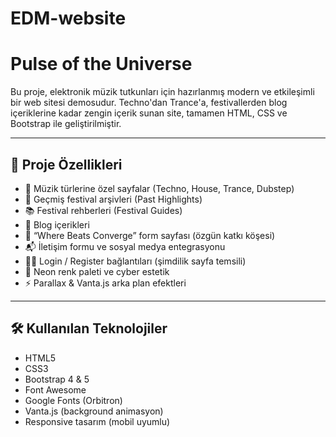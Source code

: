 # EDM-website

# Pulse of the Universe

Bu proje, elektronik müzik tutkunları için hazırlanmış modern ve etkileşimli bir web sitesi demosudur. Techno'dan Trance'a, festivallerden blog içeriklerine kadar zengin içerik sunan site, tamamen HTML, CSS ve Bootstrap ile geliştirilmiştir.

---

## 🚀 Proje Özellikleri

- 🎵 Müzik türlerine özel sayfalar (Techno, House, Trance, Dubstep)
- 📸 Geçmiş festival arşivleri (Past Highlights)
- 📚 Festival rehberleri (Festival Guides)
- 📝 Blog içerikleri
- 🧠 “Where Beats Converge” form sayfası (özgün katkı köşesi)
- 📬 İletişim formu ve sosyal medya entegrasyonu
- 🧑‍💻 Login / Register bağlantıları (şimdilik sayfa temsili)
- 🌌 Neon renk paleti ve cyber estetik
- ⚡ Parallax & Vanta.js arka plan efektleri

---

## 🛠️ Kullanılan Teknolojiler

- HTML5  
- CSS3  
- Bootstrap 4 & 5  
- Font Awesome  
- Google Fonts (Orbitron)  
- Vanta.js (background animasyon)  
- Responsive tasarım (mobil uyumlu)
